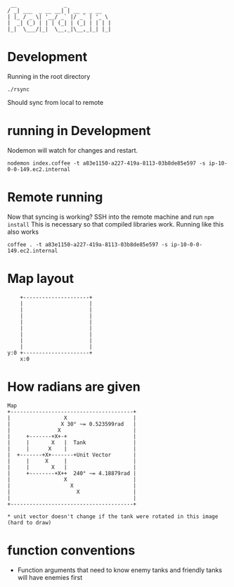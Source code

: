      __               _             
    / _| ___  _ __ __| | __ _ _ __  
    | |_ / _ \| '__/ _` |/ _` | '_ \
    |  _| (_) | | | (_| | (_| | | | |
    |_|  \___/|_|  \__,_|\__,_|_| |_|


# Development

Running in the root directory

`./rsync`

Should sync from local to remote

# running in Development

Nodemon will watch for changes and restart.

    nodemon index.coffee -t a83e1150-a227-419a-8113-03b8de85e597 -s ip-10-0-0-149.ec2.internal

# Remote running

Now that syncing is working?
SSH into the remote machine and run `npm install`
This is necessary so that compiled libraries work.
Running like this also works

    coffee . -t a83e1150-a227-419a-8113-03b8de85e597 -s ip-10-0-0-149.ec2.internal

# Map layout

        +---------------------+
        |                     |
        |                     |
        |                     |
        |                     |
        |                     |
        |                     |
        |                     |
        |                     |
    y:0 +---------------------+
        x:0

# How radians are given

    Map
    +---------------------------------------+
    |                 X                     |
    |                X 30° ~= 0.523599rad   |
    |               X                       |
    |     +-------+X+-+                     |
    |     |       X   |  Tank               |
    |     |      X    |                     |
    |  +-------+X+-------+Unit Vector       |
    |     |     X     |                     |
    |     |       X   |                     |
    |     +--------+X++  240° ~= 4.18879rad |
    |                 X                     |
    |                   X                   |
    |                     X                 |
    |                                       |
    +---------------------------------------+

    * unit vector doesn't change if the tank were rotated in this image (hard to draw)

# function conventions

- Function arguments that need to know enemy tanks and friendly tanks will have enemies first
